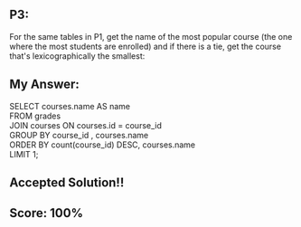 ## P3:
For the same tables in P1, get the name of the most popular course (the one where the most students are enrolled) 
and if there is a tie, get the course that's lexicographically the smallest:


## My Answer:
SELECT courses.name AS name<br/>
FROM grades <br/>
JOIN courses ON courses.id = course_id<br/>
GROUP BY course_id , courses.name<br/>
ORDER BY count(course_id) DESC, courses.name<br/>
LIMIT 1;

## Accepted Solution!!
## Score: 100%
